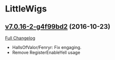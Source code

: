# LittleWigs

## [v7.0.16-2-g4f99bd2](https://github.com/BigWigsMods/LittleWigs/tree/4f99bd25a652d0958d42902a2c992710bd255d1f) (2016-10-23) [](#top)
[Full Changelog](https://github.com/BigWigsMods/LittleWigs/compare/v7.0.16...4f99bd25a652d0958d42902a2c992710bd255d1f)

-   HallsOfValor/Fenryr: Fix engaging.  
-   Remove RegisterEnableYell usage  
